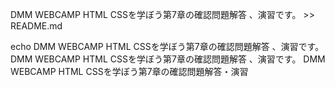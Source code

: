 DMM WEBCAMP HTML CSSを学ぼう第7章の確認問題解答 、演習です。 >> README.md


echo DMM WEBCAMP HTML CSSを学ぼう第7章の確認問題解答 、演習です。
DMM WEBCAMP HTML CSSを学ぼう第7章の確認問題解答 、演習です。
DMM WEBCAMP HTML CSSを学ぼう第7章の確認問題解答・演習
